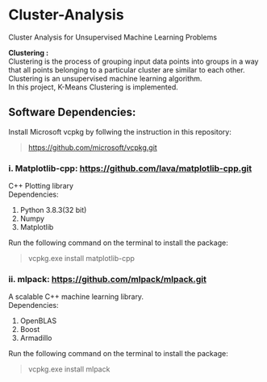 # Cluster-Analysis
Cluster Analysis for Unsupervised Machine Learning Problems

**Clustering :** <br>
  Clustering is the process of grouping input data points into groups in a way that all
points belonging to a particular cluster are similar to each other.<br>
  Clustering is an unsupervised machine learning algorithm.<br>
  In this project, K-Means Clustering is implemented.<br>
  
## Software Dependencies:

Install Microsoft vcpkg by follwing the instruction in this repository: <br>
> https://github.com/microsoft/vcpkg.git

### i. Matplotlib-cpp: https://github.com/lava/matplotlib-cpp.git
C++ Plotting library <br>
Dependencies:
  1. Python 3.8.3(32 bit)
  2. Numpy
  3. Matplotlib
  
Run the following command on the terminal to install the package:<br>
> vcpkg.exe install matplotlib-cpp

### ii. mlpack: https://github.com/mlpack/mlpack.git
A scalable C++ machine learning library.<br>
Dependencies:
  1. OpenBLAS
  2. Boost
  3. Armadillo
  
Run the following command on the terminal to install the package:<br>
> vcpkg.exe install mlpack

